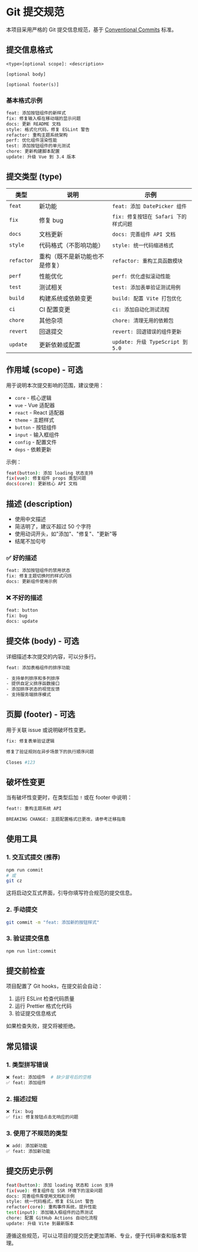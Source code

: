 # Git 提交规范

本项目采用严格的 Git 提交信息规范，基于 [Conventional Commits](https://www.conventionalcommits.org/) 标准。

## 提交信息格式

```
<type>[optional scope]: <description>

[optional body]

[optional footer(s)]
```

### 基本格式示例

```bash
feat: 添加按钮组件的新样式
fix: 修复输入框在移动端的显示问题
docs: 更新 README 文档
style: 格式化代码，修复 ESLint 警告
refactor: 重构主题系统架构
perf: 优化组件渲染性能
test: 添加按钮组件的单元测试
chore: 更新构建脚本配置
update: 升级 Vue 到 3.4 版本
```

## 提交类型 (type)

| 类型 | 说明 | 示例 |
|------|------|------|
| `feat` | 新功能 | `feat: 添加 DatePicker 组件` |
| `fix` | 修复 bug | `fix: 修复按钮在 Safari 下的样式问题` |
| `docs` | 文档更新 | `docs: 完善组件 API 文档` |
| `style` | 代码格式（不影响功能） | `style: 统一代码缩进格式` |
| `refactor` | 重构（既不是新功能也不是修复） | `refactor: 重构工具函数模块` |
| `perf` | 性能优化 | `perf: 优化虚拟滚动性能` |
| `test` | 测试相关 | `test: 添加表单验证测试用例` |
| `build` | 构建系统或依赖变更 | `build: 配置 Vite 打包优化` |
| `ci` | CI 配置变更 | `ci: 添加自动化测试流程` |
| `chore` | 其他杂项 | `chore: 清理无用的依赖包` |
| `revert` | 回退提交 | `revert: 回退错误的组件更新` |
| `update` | 更新依赖或配置 | `update: 升级 TypeScript 到 5.0` |

## 作用域 (scope) - 可选

用于说明本次提交影响的范围，建议使用：

- `core` - 核心逻辑
- `vue` - Vue 适配器
- `react` - React 适配器  
- `theme` - 主题样式
- `button` - 按钮组件
- `input` - 输入框组件
- `config` - 配置文件
- `deps` - 依赖更新

示例：
```bash
feat(button): 添加 loading 状态支持
fix(vue): 修复组件 props 类型问题
docs(core): 更新核心 API 文档
```

## 描述 (description)

- 使用中文描述
- 简洁明了，建议不超过 50 个字符
- 使用动词开头，如"添加"、"修复"、"更新"等
- 结尾不加句号

### ✅ 好的描述
```bash
feat: 添加按钮组件的禁用状态
fix: 修复主题切换时的样式闪烁
docs: 更新组件使用示例
```

### ❌ 不好的描述
```bash
feat: button
fix: bug
docs: update
```

## 提交体 (body) - 可选

详细描述本次提交的内容，可以分多行。

```bash
feat: 添加表格组件的排序功能

- 支持单列排序和多列排序
- 提供自定义排序函数接口
- 添加排序状态的视觉反馈
- 支持服务端排序模式
```

## 页脚 (footer) - 可选

用于关联 issue 或说明破坏性变更。

```bash
fix: 修复表单验证逻辑

修复了验证规则在异步场景下的执行顺序问题

Closes #123
```

## 破坏性变更

当有破坏性变更时，在类型后加 `!` 或在 footer 中说明：

```bash
feat!: 重构主题系统 API

BREAKING CHANGE: 主题配置格式已更改，请参考迁移指南
```

## 使用工具

### 1. 交互式提交 (推荐)

```bash
npm run commit
# 或
git cz
```

这将启动交互式界面，引导你填写符合规范的提交信息。

### 2. 手动提交

```bash
git commit -m "feat: 添加新的按钮样式"
```

### 3. 验证提交信息

```bash
npm run lint:commit
```

## 提交前检查

项目配置了 Git hooks，在提交前会自动：

1. 运行 ESLint 检查代码质量
2. 运行 Prettier 格式化代码
3. 验证提交信息格式

如果检查失败，提交将被拒绝。

## 常见错误

### 1. 类型拼写错误
```bash
❌ feat: 添加组件  # 缺少冒号后的空格
✅ feat: 添加组件
```

### 2. 描述过短
```bash
❌ fix: bug
✅ fix: 修复按钮点击无响应的问题
```

### 3. 使用了不规范的类型
```bash
❌ add: 添加新功能
✅ feat: 添加新功能
```

## 提交历史示例

```bash
feat(button): 添加 loading 状态和 icon 支持
fix(vue): 修复组件在 SSR 环境下的渲染问题  
docs: 完善组件库使用文档和示例
style: 统一代码格式，修复 ESLint 警告
refactor(core): 重构事件系统，提升性能
test(input): 添加输入框组件的边界测试
chore: 配置 GitHub Actions 自动化流程
update: 升级 Vite 到最新版本
```

遵循这些规范，可以让项目的提交历史更加清晰、专业，便于代码审查和版本管理。